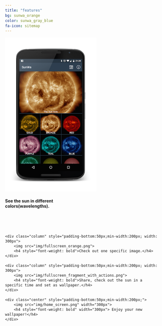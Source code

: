 ```yaml
---
title: "features"
bg: sunwa_orange
color: sunwa_gray_blue
fa-icon: sitemap
---
```


<div class="center">
	<div class="column" style="padding-bottom:50px;min-width:200px; width: 300px">
		<img src="img/dashboard_fragment.png">
		<h4 style="font-weight: bold">See the sun in different colors(wavelengths).</h4>	
	</div>

	<div class="column" style="padding-bottom:50px;min-width:200px; width: 300px">
		<img src="img/fullscreen_orange.png">
		<h4 style="font-weight: bold">Check out one specific image.</h4>	
	</div>

	<div class="column" style="padding-bottom:50px;min-width:200px; width: 300px">
		<img src="img/fullscreen_fragment_with_actions.png">
		<h4 style="font-weight: bold">Share, check out the sun in a specific time and set as wallpaper.</h4>	
	</div>

	<div class="center" style="padding-bottom:50px;min-width:200px;">
		<img src="img/home_screen.png" width="300px">
		<h4 style="font-weight: bold" width="300px"> Enjoy your new wallpaper!</h4>	
	</div>

</div>